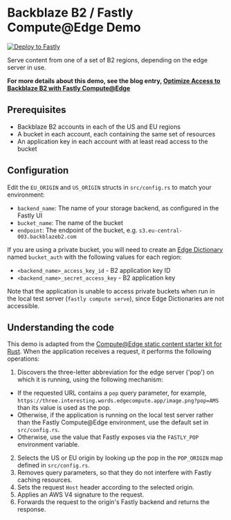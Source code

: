 # Backblaze B2 / Fastly Compute@Edge Demo

[![Deploy to Fastly](https://deploy.edgecompute.app/button)](https://deploy.edgecompute.app/deploy)

Serve content from one of a set of B2 regions, depending on the edge server in use.

**For more details about this demo, see the blog entry, [Optimize Access to Backblaze B2 with Fastly Compute@Edge](https://link.tbd)**

## Prerequisites

* Backblaze B2 accounts in each of the US and EU regions
* A bucket in each account, each containing the same set of resources
* An application key in each account with at least read access to the bucket

## Configuration

Edit the `EU_ORIGIN` and `US_ORIGIN` structs in `src/config.rs` to match your environment:

* `backend_name`: The name of your storage backend, as configured in the Fastly UI
* `bucket_name`: The name of the bucket
* `endpoint`: The endpoint of the bucket, e.g. `s3.eu-central-003.backblazeb2.com`

If you are using a private bucket, you will need to create an [Edge Dictionary](https://docs.fastly.com/en/guides/about-edge-dictionaries) named `bucket_auth` with the following values for each region:

* `<backend_name>_access_key_id` - B2 application key ID
* `<backend_name>_secret_access_key` - B2 application key

Note that the application is unable to access private buckets when run in the local test server (`fastly compute serve`), since Edge Dictionaries are not accessible.

## Understanding the code

This demo is adapted from the [Compute@Edge static content starter kit for Rust](https://github.com/fastly/compute-starter-kit-rust-static-content). When the application receives a request, it performs the following operations:

1. Discovers the three-letter abbreviation for the edge server ('pop') on which it is running, using the following mechanism:
  * If the requested URL contains a `pop` query parameter, for example, `https://three.interesting.words.edgecompute.app/image.png?pop=AMS` than its value is used as the pop.
  * Otherwise, if the application is running on the local test server rather than the Fastly Compute@Edge environment, use the default set in `src/config.rs`.
  * Otherwise, use the value that Fastly exposes via the `FASTLY_POP` environment variable.
2. Selects the US or EU origin by looking up the pop in the `POP_ORIGIN` map defined in `src/config.rs`.
3. Removes query parameters, so that they do not interfere with Fastly caching resources.
4. Sets the request `Host` header according to the selected origin.
5. Applies an AWS V4 signature to the request.
6. Forwards the request to the origin's Fastly backend and returns the response.